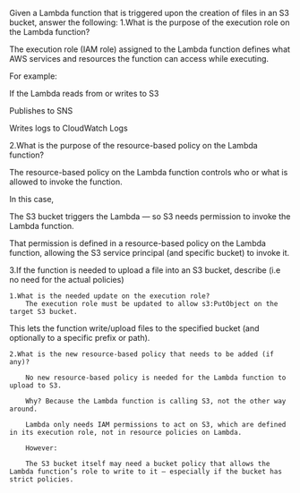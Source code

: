Given a Lambda function that is triggered upon the creation of files in an S3 bucket, answer the following:
1.What is the purpose of the execution role on the Lambda function?

The execution role (IAM role) assigned to the Lambda function defines what AWS services and resources the function can access while executing.

For example:

If the Lambda reads from or writes to S3

Publishes to SNS

Writes logs to CloudWatch Logs

2.What is the purpose of the resource-based policy on the Lambda function?

The resource-based policy on the Lambda function controls who or what is allowed to invoke the function.

In this case,

The S3 bucket triggers the Lambda — so S3 needs permission to invoke the Lambda function.

That permission is defined in a resource-based policy on the Lambda function, allowing the S3 service principal (and specific bucket) to invoke it.


3.If the function is needed to upload a file into an S3 bucket, describe (i.e no need for the actual policies)
 
    1.What is the needed update on the execution role?
        The execution role must be updated to allow s3:PutObject on the target S3 bucket.

This lets the function write/upload files to the specified bucket (and optionally to a specific prefix or path).
 
      
    2.What is the new resource-based policy that needs to be added (if any)?

        No new resource-based policy is needed for the Lambda function to upload to S3.

        Why? Because the Lambda function is calling S3, not the other way around.

        Lambda only needs IAM permissions to act on S3, which are defined in its execution role, not in resource policies on Lambda.

        However:

        The S3 bucket itself may need a bucket policy that allows the Lambda function’s role to write to it — especially if the bucket has strict policies.
 
     

